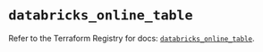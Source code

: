 # `databricks_online_table`

Refer to the Terraform Registry for docs: [`databricks_online_table`](https://registry.terraform.io/providers/databricks/databricks/1.68.0/docs/resources/online_table).
